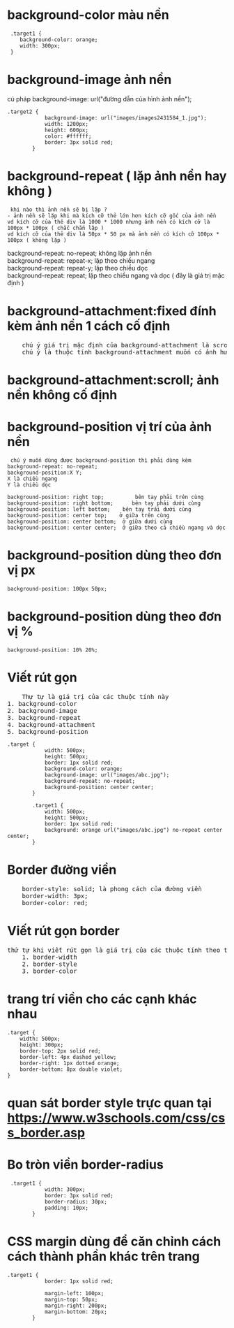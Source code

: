 # background-color màu nền
```
 .target1 {
    background-color: orange;
    width: 300px;
 }
```
# background-image ảnh nền
cú pháp background-image: url("đường dẫn của hình ảnh nền");
```
.target2 {
            background-image: url("images/images2431584_1.jpg");
            width: 1200px;
            height: 600px;
            color: #ffffff;
            border: 3px solid red;
        }
```
# background-repeat ( lặp ảnh nền hay không )
```
 khi nào thì ảnh nền sẽ bị lặp ?
- ảnh nền sẽ lặp khi mà kích cỡ thẻ lớn hơn kích cỡ gốc của ảnh nền 
vd kích cỡ của thẻ div là 1000 * 1000 nhưng ảnh nền có kích cỡ là 100px * 100px ( chắc chắn lặp )
vd kích cỡ của thẻ div là 50px * 50 px mà ảnh nền có kích cỡ 100px * 100px ( không lặp )
```
background-repeat: no-repeat; không lặp ảnh nền   
background-repeat: repeat-x; lặp theo chiều ngang   
background-repeat: repeat-y; lặp theo chiều dọc   
background-repeat: repeat; lặp theo chiều ngang và dọc ( đây là giá trị mặc định )   
#  background-attachment:fixed đính kèm ảnh nền 1 cách cố định
<pre>
    chú ý giá trị mặc định của background-attachment là scroll
    chú ý là thuộc tính background-attachment muốn có ảnh hưởng background-repeat: no-repeat;
</pre>
# background-attachment:scroll; ảnh nền không cố định
# background-position vị trí của ảnh nền
```
 chú ý muốn dùng được background-position thì phải dùng kèm background-repeat: no-repeat;
background-position:X Y;
X là chiều ngang 
Y là chiều dọc

background-position: right top;          bên tay phải trên cùng 
background-position: right bottom;      bên tay phải dưới cùng
background-position: left bottom;    bên tay trái dưới cùng
background-position: center top;    ở giữa trên cùng
background-position: center bottom;  ở giữa dưới cùng
background-position: center center;  ở giữa theo cả chiều ngang và dọc
```
# background-position dùng theo đơn vị px
```
background-position: 100px 50px;
```
# background-position dùng theo đơn vị %
```
background-position: 10% 20%;
```
# Viết rút gọn
<pre>
    Thự tự là giá trị của các thuộc tính này
1. background-color
2. background-image
3. background-repeat
4. background-attachment
5. background-position
</pre>

```
.target {
            width: 500px;
            height: 500px;
            border: 1px solid red;
            background-color: orange;
            background-image: url("images/abc.jpg");
            background-repeat: no-repeat;
            background-position: center center;
        }

        .target1 {
            width: 500px;
            height: 500px;
            border: 1px solid red;
            background: orange url("images/abc.jpg") no-repeat center center;
        }
```

# <h1>Border đường viền</h1>
<pre>
    border-style: solid; là phong cách của đường viền
    border-width: 3px;
    border-color: red;
</pre>
#  <h1>Viết rút gọn border </h1>
<pre>thứ tự khi viết rút gọn là giá trị của các thuộc tính theo thứ tự :
    1. border-width 
    2. border-style
    3. border-color
</pre>
# trang trí viền cho các cạnh khác nhau
```
.target {
    width: 500px;
    height: 300px;
    border-top: 2px solid red;
    border-left: 4px dashed yellow;
    border-right: 1px dotted orange;
    border-bottom: 8px double violet;
}
```
# quan sát border style trực quan tại https://www.w3schools.com/css/css_border.asp 
# <h1>Bo tròn viền border-radius</h1>
```
 .target1 {
            width: 300px;
            border: 3px solid red;
            border-radius: 30px;
            padding: 10px;
        }
```
# <h1>CSS margin dùng để căn chỉnh cách cách thành phần khác trên trang</h1>
```
.target1 {
            border: 1px solid red;

            margin-left: 100px;
            margin-top: 50px;
            margin-right: 200px;
            margin-bottom: 20px;
        }
```

